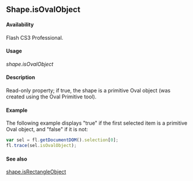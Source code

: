 ## Shape.isOvalObject

#### Availability

Flash CS3 Professional.

#### Usage

*shape.isOvalObject*

#### Description

Read-only property; if true, the shape is a primitive Oval object (was created using the Oval Primitive tool).

#### Example

The following example displays "true" if the first selected item is a primitive Oval object, and "false" if it is not:

```javascript
var sel = fl.getDocumentDOM().selection[0]; 
fl.trace(sel.isOvalObject);

```
#### See also

[shape.isRectangleObject](../Shape_object/shape10.md)

<span id="shape.isRectangleObject" class="anchor"></span>
